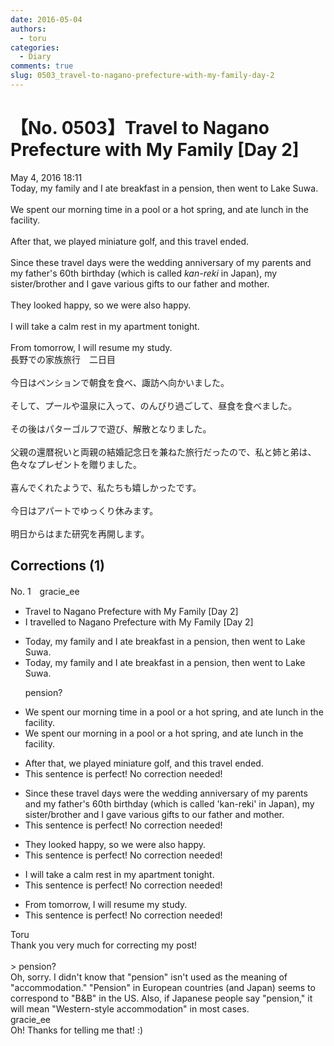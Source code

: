 ```yaml
---
date: 2016-05-04
authors:
  - toru
categories:
  - Diary
comments: true
slug: 0503_travel-to-nagano-prefecture-with-my-family-day-2
---
```


# 【No. 0503】Travel to Nagano Prefecture with My Family [Day 2]
<div class="date">May 4, 2016 18:11</div>
<div id="post"><div id="body_show_ori">
Today, my family and I ate breakfast in a pension, then went to Lake Suwa.<br/><br/>We spent our morning time in a pool or a hot spring, and ate lunch in the facility.<br/><br/>After that, we played miniature golf, and this travel ended.<br/><br/>Since these travel days were the wedding anniversary of my parents and my father's 60th birthday (which is called <em>kan-reki</em> in Japan), my sister/brother and I gave various gifts to our father and mother.<br/><br/>They looked happy, so we were also happy.<br/><br/>I will take a calm rest in my apartment tonight.<br/><br/>From tomorrow, I will resume my study.
</div></div>

<!-- more -->

<div id="post_ja"><div id="body_show_mo">
長野での家族旅行　二日目<br/><br/>今日はペンションで朝食を食べ、諏訪へ向かいました。<br/><br/>そして、プールや温泉に入って、のんびり過ごして、昼食を食べました。<br/><br/>その後はパターゴルフで遊び、解散となりました。<br/><br/>父親の還暦祝いと両親の結婚記念日を兼ねた旅行だったので、私と姉と弟は、色々なプレゼントを贈りました。<br/><br/>喜んでくれたようで、私たちも嬉しかったです。<br/><br/>今日はアパートでゆっくり休みます。<br/><br/>明日からはまた研究を再開します。
</div></div>

## Corrections (1)
<div id="block"><div class="first_name"> No. 1　<span class="just_name">gracie_ee</span></div><div id="block2">
<ul class="correction_field">
<li class="incorrect">Travel to Nagano Prefecture with My Family [Day 2]</li>
<li class="corrected correct">
I travelled to Nagano Prefecture with My Family [Day 2]
</li>
</ul>
<ul class="correction_field">
<li class="incorrect">Today, my family and I ate breakfast in a pension, then went to Lake Suwa.</li>
<li class="corrected correct">
Today, my family and I ate breakfast in a pension, then went to Lake Suwa.
<p class="correction_comment">pension?</p>
</li>
</ul>
<ul class="correction_field">
<li class="incorrect">We spent our morning time in a pool or a hot spring, and ate lunch in the facility.</li>
<li class="corrected correct">
We spent our morning in a pool or a hot spring, and ate lunch in the facility.
</li>
</ul>
<ul class="correction_field">
<li class="incorrect">After that, we played miniature golf, and this travel ended.</li>
<li class="corrected perfect">This sentence is perfect! No correction needed!</li>
</ul>
<ul class="correction_field">
<li class="incorrect">Since these travel days were the wedding anniversary of my parents and my father's 60th birthday (which is called 'kan-reki' in Japan), my sister/brother and I gave various gifts to our father and mother.</li>
<li class="corrected perfect">This sentence is perfect! No correction needed!</li>
</ul>
<ul class="correction_field">
<li class="incorrect">They looked happy, so we were also happy.</li>
<li class="corrected perfect">This sentence is perfect! No correction needed!</li>
</ul>
<ul class="correction_field">
<li class="incorrect">I will take a calm rest in my apartment tonight.</li>
<li class="corrected perfect">This sentence is perfect! No correction needed!</li>
</ul>
<ul class="correction_field">
<li class="incorrect">From tomorrow, I will resume my study.</li>
<li class="corrected perfect">This sentence is perfect! No correction needed!</li>
</ul>
</div><div class="name"><span class="just_name">Toru</span><br>
Thank you very much for correcting my post!<br/><br/>&gt; pension?<br/>Oh, sorry. I didn't know that "pension" isn't used as the meaning of "accommodation." "Pension" in European countries (and Japan) seems to correspond to "B&amp;B" in the US. Also, if Japanese people say "pension," it will mean "Western-style accommodation" in most cases.
</div>
<div class="name"><span class="just_name">gracie_ee</span><br>
Oh! Thanks for telling me that! :)
</div>
</div>
